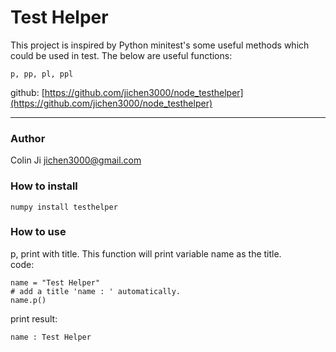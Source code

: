 # Test Helper

This project is inspired by Python minitest's some useful methods which could be used in test.
The below are useful functions:

    p, pp, pl, ppl

github: [https://github.com/jichen3000/node_testhelper](https://github.com/jichen3000/node_testhelper)

-----------------------

### Author

Colin Ji <jichen3000@gmail.com>


### How to install

    numpy install testhelper

### How to use

p, print with title. This function will print variable name as the title.
<br>code:
    
    name = "Test Helper"
    # add a title 'name : ' automatically.
    name.p()                       

print result:

    name : Test Helper

